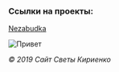 
### Ссылки на проекты:

[Nezabudka](https://svkirienko.github.io/Nezabudka/src/index.html/ "Проба html и css")

![Привет](https://vignette.wikia.nocookie.net/disney/images/0/09/Youloveit_ru_disney_fairy74.png/revision/latest?cb=20181222152509&path-prefix=ru)


*© 2019 Сайт Светы Кириенко*
